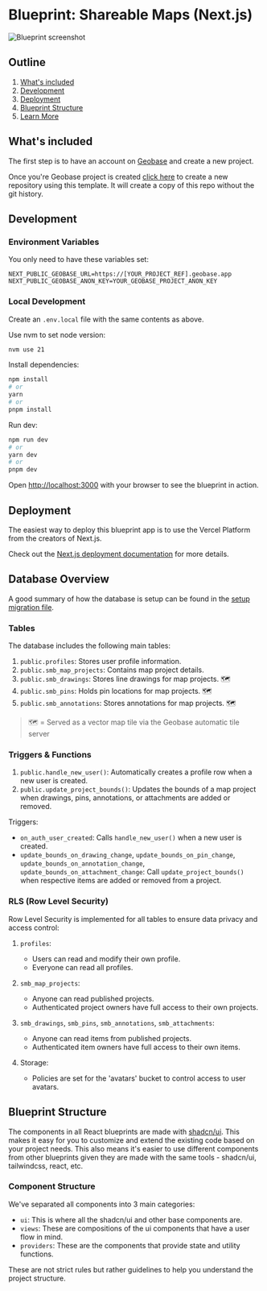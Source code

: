 # Blueprint: Shareable Maps (Next.js)

<picture>
  <source media="(prefers-color-scheme: dark)" srcset="https://d2w9rnfcy7mm78.cloudfront.net/30795995/original_8458f9231ab89f561872e67e4f51e84f.png?1726704188?bc=0">
  <source media="(prefers-color-scheme: light)" srcset="https://d2w9rnfcy7mm78.cloudfront.net/30795984/original_582396243e6d8b180bd5ca684e12ca33.png?1726704142?bc=0">
  <img alt="Blueprint screenshot" src="https://d2w9rnfcy7mm78.cloudfront.net/30795984/original_582396243e6d8b180bd5ca684e12ca33.png?1726704142?bc=0">
</picture>

## Outline

1. [What's included](#whats-included)
2. [Development](#development)
3. [Deployment](#deployment)
4. [Blueprint Structure](#blueprint-structure)
5. [Learn More](#learn-more)

## What's included

The first step is to have an account on [Geobase](https://geobase.app/) and create a new project.

Once you're Geobase project is created [click here](https://github.com/new?template_name=geobase-blueprint-shareable-maps-nextjs&template_owner=decision-labs) to create a new repository using this template. It will create a copy of this repo without the git history.

## Development

### Environment Variables

You only need to have these variables set:

```
NEXT_PUBLIC_GEOBASE_URL=https://[YOUR_PROJECT_REF].geobase.app
NEXT_PUBLIC_GEOBASE_ANON_KEY=YOUR_GEOBASE_PROJECT_ANON_KEY
```

### Local Development

Create an `.env.local` file with the same contents as above.

Use nvm to set node version:

```bash
nvm use 21
```

Install dependencies:

```bash
npm install
# or
yarn
# or
pnpm install
```

Run dev:

```bash
npm run dev
# or
yarn dev
# or
pnpm dev
```

Open [http://localhost:3000](http://localhost:3000) with your browser to see the blueprint in action.

## Deployment

The easiest way to deploy this blueprint app is to use the Vercel Platform from the creators of Next.js.

Check out the [Next.js deployment documentation](https://nextjs.org/docs/deployment) for more details.

## Database Overview

A good summary of how the database is setup can be found in the [setup migration file](supabase/migrations/20240813165645_project-setup.sql).

### Tables

The database includes the following main tables:

1. `public.profiles`: Stores user profile information.
2. `public.smb_map_projects`: Contains map project details.
3. `public.smb_drawings`: Stores line drawings for map projects. 🗺️
4. `public.smb_pins`: Holds pin locations for map projects. 🗺️
5. `public.smb_annotations`: Stores annotations for map projects. 🗺️

> 🗺️ = Served as a vector map tile via the Geobase automatic tile server

### Triggers & Functions

1. `public.handle_new_user()`: Automatically creates a profile row when a new user is created.
2. `public.update_project_bounds()`: Updates the bounds of a map project when drawings, pins, annotations, or attachments are added or removed.

Triggers:

-   `on_auth_user_created`: Calls `handle_new_user()` when a new user is created.
-   `update_bounds_on_drawing_change`, `update_bounds_on_pin_change`, `update_bounds_on_annotation_change`, `update_bounds_on_attachment_change`: Call `update_project_bounds()` when respective items are added or removed from a project.

### RLS (Row Level Security)

Row Level Security is implemented for all tables to ensure data privacy and access control:

1. `profiles`:

    - Users can read and modify their own profile.
    - Everyone can read all profiles.

2. `smb_map_projects`:

    - Anyone can read published projects.
    - Authenticated project owners have full access to their own projects.

3. `smb_drawings`, `smb_pins`, `smb_annotations`, `smb_attachments`:

    - Anyone can read items from published projects.
    - Authenticated item owners have full access to their own items.

4. Storage:
    - Policies are set for the 'avatars' bucket to control access to user avatars.

## Blueprint Structure

The components in all React blueprints are made with [shadcn/ui](https://ui.shadcn.com/). This makes it easy for you to customize and extend the existing code based on your project needs. This also means it's easier to use different components from other blueprints given they are made with the same tools - shadcn/ui, tailwindcss, react, etc.

### Component Structure

We've separated all components into 3 main categories:

-   `ui`: This is where all the shadcn/ui and other base components are.
-   `views`: These are compositions of the ui components that have a user flow in mind.
-   `providers`: These are the components that provide state and utility functions.

These are not strict rules but rather guidelines to help you understand the project structure.
